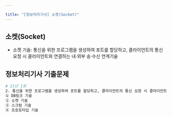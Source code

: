 ```yaml
---

title: "[정보처리기사] 소켓(Socket)"
---
```


## 소켓(Socket)
- 소켓 기술: 통신을 위한 프로그램을 생성하여 포트를 할당하고, 클라이언트의 통신 요청 시 클라이언트와 연결하는 내·외부 송·수신 연계기술

## 정보처리기사 기출문제

```bash
# 21년 1회
2. 통신을 위한 프로그램을 생성하여 포트를 할당하고, 클라이언트의 통신 요청 시 클라이언트와 연결하는 내·외부 송·수신 연계기술은?
① DB링크 기술
② 소켓 기술
③ 스크럼 기술
④ 프로토타입 기술
```
